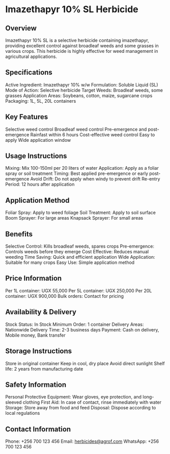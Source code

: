# Imazethapyr 10% SL Herbicide

## Overview
Imazethapyr 10% SL is a selective herbicide containing imazethapyr, providing excellent control against broadleaf weeds and some grasses in various crops. This herbicide is highly effective for weed management in agricultural applications.

## Specifications
Active Ingredient: Imazethapyr 10% w/w
Formulation: Soluble Liquid (SL)
Mode of Action: Selective herbicide
Target Weeds: Broadleaf weeds, some grasses
Application Areas: Soybeans, cotton, maize, sugarcane crops
Packaging: 1L, 5L, 20L containers

## Key Features
Selective weed control
Broadleaf weed control
Pre-emergence and post-emergence
Rainfast within 6 hours
Cost-effective weed control
Easy to apply
Wide application window

## Usage Instructions
Mixing: Mix 100-150ml per 20 liters of water
Application: Apply as a foliar spray or soil treatment
Timing: Best applied pre-emergence or early post-emergence
Avoid Drift: Do not apply when windy to prevent drift
Re-entry Period: 12 hours after application

## Application Method
Foliar Spray: Apply to weed foliage
Soil Treatment: Apply to soil surface
Boom Sprayer: For large areas
Knapsack Sprayer: For small areas

## Benefits
Selective Control: Kills broadleaf weeds, spares crops
Pre-emergence: Controls weeds before they emerge
Cost Effective: Reduces manual weeding
Time Saving: Quick and efficient application
Wide Application: Suitable for many crops
Easy Use: Simple application method

## Price Information
Per 1L container: UGX 55,000
Per 5L container: UGX 250,000
Per 20L container: UGX 900,000
Bulk orders: Contact for pricing

## Availability & Delivery
Stock Status: In Stock
Minimum Order: 1 container
Delivery Areas: Nationwide
Delivery Time: 2-3 business days
Payment: Cash on delivery, Mobile money, Bank transfer

## Storage Instructions
Store in original container
Keep in cool, dry place
Avoid direct sunlight
Shelf life: 2 years from manufacturing date

## Safety Information
Personal Protective Equipment: Wear gloves, eye protection, and long-sleeved clothing
First Aid: In case of contact, rinse immediately with water
Storage: Store away from food and feed
Disposal: Dispose according to local regulations

## Contact Information
Phone: +256 700 123 456
Email: herbicides@agrof.com
WhatsApp: +256 700 123 456
